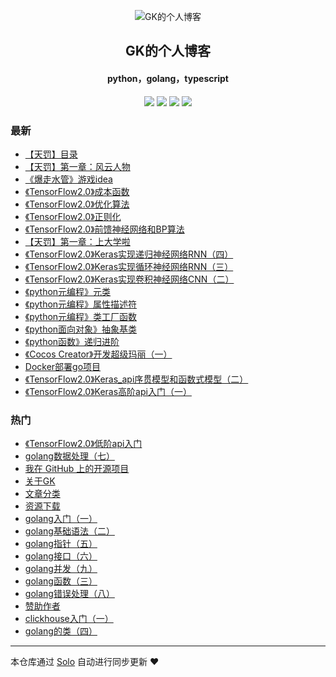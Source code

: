 <p align="center"><img alt="GK的个人博客" src="https://img.hacpai.com/file/2019/08/1351557457704.pichd-57b6f439.jpg"></p><h2 align="center">
GK的个人博客
</h2>

<h4 align="center">python，golang，typescript</h4>
<p align="center"><a title="GK的个人博客" target="_blank" href="https://github.com/GumKey/solo-blog"><img src="https://img.shields.io/github/last-commit/GumKey/solo-blog.svg?style=flat-square&color=FF9900"></a>
<a title="GitHub repo size in bytes" target="_blank" href="https://github.com/GumKey/solo-blog"><img src="https://img.shields.io/github/repo-size/GumKey/solo-blog.svg?style=flat-square"></a>
<a title="Solo Version" target="_blank" href="https://github.com/b3log/solo/releases"><img src="https://img.shields.io/badge/solo-3.6.3-f1e05a.svg?style=flat-square&color=blueviolet"></a>
<a title="Hits" target="_blank" href="https://github.com/b3log/hits"><img src="https://hits.b3log.org/GumKey/solo-blog.svg"></a></p>

### 最新

* [【天罚】目录](https://www.gumkey.com/articles/2019/08/31/1567237429937.html)
* [【天罚】第一章：风云人物](https://www.gumkey.com/articles/2019/08/31/1567236862594.html)
* [《爆走水管》游戏idea](https://www.gumkey.com/articles/2019/08/29/1567079198169.html)
* [《TensorFlow2.0》成本函数](https://www.gumkey.com/articles/2019/08/27/1566916841041.html)
* [《TensorFlow2.0》优化算法](https://www.gumkey.com/articles/2019/08/27/1566916172654.html)
* [《TensorFlow2.0》正则化](https://www.gumkey.com/articles/2019/08/27/1566912061246.html)
* [《TensorFlow2.0》前馈神经网络和BP算法](https://www.gumkey.com/articles/2019/08/26/1566800504453.html)
* [【天罚】第一章：上大学啦](https://www.gumkey.com/articles/2019/08/12/1565603322689.html)
* [《TensorFlow2.0》Keras实现递归神经网络RNN（四）](https://www.gumkey.com/articles/2019/08/11/1565527186252.html)
* [《TensorFlow2.0》Keras实现循环神经网络RNN（三）](https://www.gumkey.com/articles/2019/08/11/1565527152005.html)
* [《TensorFlow2.0》Keras实现卷积神经网络CNN（二）](https://www.gumkey.com/articles/2019/08/11/1565526875441.html)
* [《python元编程》元类](https://www.gumkey.com/articles/2019/08/09/1565321805068.html)
* [《python元编程》属性描述符](https://www.gumkey.com/articles/2019/08/09/1565321729703.html)
* [《python元编程》类工厂函数](https://www.gumkey.com/articles/2019/08/09/1565321651236.html)
* [《python面向对象》抽象基类](https://www.gumkey.com/articles/2019/08/09/1565320912648.html)
* [《python函数》递归进阶](https://www.gumkey.com/articles/2019/08/09/1565318821075.html)
* [《Cocos Creator》开发超级玛丽（一）](https://www.gumkey.com/articles/2019/08/07/1565192914735.html)
* [Docker部署go项目](https://www.gumkey.com/articles/2019/08/07/1565190912018.html)
* [《TensorFlow2.0》Keras_api序贯模型和函数式模型（二）](https://www.gumkey.com/articles/2019/08/05/1565001084879.html)
* [《TensorFlow2.0》Keras高阶api入门（一）](https://www.gumkey.com/articles/2019/08/04/1564931068743.html)

### 热门

* [《TensorFlow2.0》低阶api入门](https://www.gumkey.com/articles/2019/08/02/1564760506381.html)
* [golang数据处理（七）](https://www.gumkey.com/articles/2019/08/02/1564759682812.html)
* [我在 GitHub 上的开源项目](https://www.gumkey.com/my-github-repos)
* [关于GK](https://www.gumkey.com/about.html)
* [文章分类](https://www.gumkey.com/category.html)
* [资源下载](https://www.gumkey.com/download.html)
* [golang入门（一）](https://www.gumkey.com/articles/2019/07/25/1564042752679.html)
* [golang基础语法（二）](https://www.gumkey.com/articles/2019/08/01/1564673293975.html)
* [golang指针（五）](https://www.gumkey.com/articles/2019/08/01/1564673557831.html)
* [golang接口（六）](https://www.gumkey.com/articles/2019/08/01/1564673637582.html)
* [golang并发（九）](https://www.gumkey.com/articles/2019/08/02/1564759890939.html)
* [golang函数（三）](https://www.gumkey.com/articles/2019/08/01/1564673330576.html)
* [golang错误处理（八）](https://www.gumkey.com/articles/2019/08/02/1564759716911.html)
* [赞助作者](https://www.gumkey.com/support)
* [clickhouse入门（一）](https://www.gumkey.com/articles/2019/07/25/1564043680282.html)
* [golang的类（四）](https://www.gumkey.com/articles/2019/08/01/1564673446852.html)



---

本仓库通过 [Solo](https://github.com/b3log/solo) 自动进行同步更新 ❤️ 